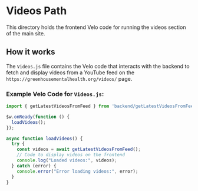 # Videos Path

This directory holds the frontend Velo code for running the videos section of the main site.

## How it works

The `Videos.js` file contains the Velo code that interacts with the backend to fetch and display videos from a YouTube feed on the `https://greenhousementalhealth.org/videos/` page.

### Example Velo Code for `Videos.js`:

```javascript
import { getLatestVideosFromFeed } from 'backend/getLatestVideosFromFeed';

$w.onReady(function () {
  loadVideos();
});

async function loadVideos() {
  try {
    const videos = await getLatestVideosFromFeed();
    // Code to display videos on the frontend
    console.log("Loaded videos:", videos);
  } catch (error) {
    console.error("Error loading videos:", error);
  }
}
```
